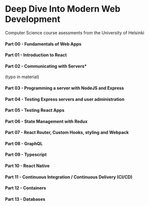# Deep Dive Into Modern Web Development
Computer Science course asessments from the University of Helsinki

#### Part 00 - Fundamentals of Web Apps
#### Part 01 - Introduction to React
#### Part 02 - Communicating with Servers*
(typo in material)
#### Part 03 - Programming a server with NodeJS and Express
#### Part 04 - Testing Express servers and user administration
#### Part 05 - Testing React Apps
#### Part 06 - State Management with Redux
#### Part 07 - React Router, Custom Hooks, styling and Webpack
#### Part 08 - GraphQL
#### Part 09 - Typescript
#### Part 10 - React Native
#### Part 11 - Continuous Integration / Continuous Delivery (CI/CD)
#### Part 12 - Containers
#### Part 13 - Databases
